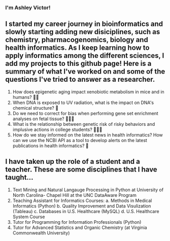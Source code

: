 ### I'm Ashley Victor! 
## I started my career journey in bioinformatics and slowly starting adding new disiciplines, such as chemistry, pharmacogenomics, biology and health informatics. As I keep learning how to apply informatics among the different sciences, I add my projects to this github page! Here is a summary of what I've worked on and some of the questions I've tried to answer as a researcher.

1. How does epigenetic aging impact xenobiotic metabolism in mice and in humans? 💊🐁
2. When DNA is exposed to UV radiation, what is the impact on DNA's chemical structure? 🧬
3. Do we need to correct for bias when performing gene set enrichment analyses on fetal tissue? 👩🏻‍🍼
4. What is the relationship between genetic risk of risky behaviors and implusive actions in college students? 👩🏻‍🏫
5. How do we stay informed on the latest news in health informatics? How can we use the NCBI API as a tool to develop alerts on the latest publications in health informatics? 📰

## I have taken up the role of a student and a teacher. These are some disciplines that I have taught...
1. Text Mining and Natural Langauge Processing in Python at University of North Carolina- Chapel Hill at the UNC DataAware Program
2. Teaching Assistant for Informatics Courses:
   a. Methods in Medical Informatics (Python)
   b. Quality Improvement and Data Visulization (Tableau)
   c. Databases in U.S. Healthcare (MySQL)
   d. U.S. Healthcare System Course
3. Tutor for Programming for Information Professionals (Python)
4. Tutor for Advanced Statistics and Organic Chemistry (at Virginia Commonwealth University)
